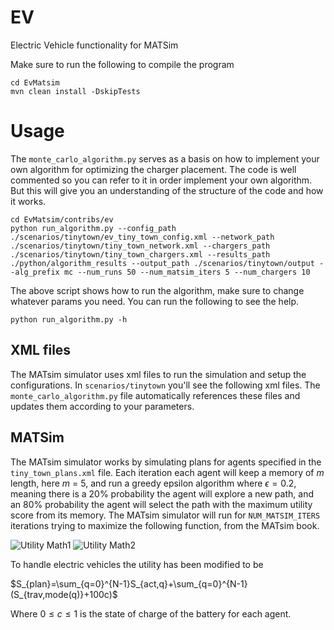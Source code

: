 
# EV
Electric Vehicle functionality for MATSim

Make sure to run the following to compile the program

```
cd EvMatsim
mvn clean install -DskipTests
```

# Usage

The `monte_carlo_algorithm.py` serves as a basis on how to implement your own algorithm for optimizing the charger placement. The code is well commented so you can refer to it in order implement your own algorithm. But this will give you an understanding of the structure of the code and how it works.

```
cd EvMatsim/contribs/ev
python run_algorithm.py --config_path ./scenarios/tinytown/ev_tiny_town_config.xml --network_path ./scenarios/tinytown/tiny_town_network.xml --chargers_path ./scenarios/tinytown/tiny_town_chargers.xml --results_path ./python/algorithm_results --output_path ./scenarios/tinytown/output --alg_prefix mc --num_runs 50 --num_matsim_iters 5 --num_chargers 10
```
The above script shows how to run the algorithm, make sure to change whatever params you need. You can run the following to see the help.
```
python run_algorithm.py -h
```

## XML files

The MATsim simulator uses xml files to run the simulation and setup the configurations. In `scenarios/tinytown` you'll see the following xml files. The `monte_carlo_algorithm.py` file automatically references these files and updates them according to your parameters.

## MATSim

The MATsim simulator works by simulating plans for agents specified in the `tiny_town_plans.xml` file. Each iteration each agent will keep a memory of $m$ length, here $m$ = 5, and run a greedy epsilon algorithm where $\epsilon=0.2$, meaning there is a 20% probability the agent will explore a new path, and an 80% probability the agent will select the path with the maximum utility score from its memory. The MATsim simulator will run for `NUM_MATSIM_ITERS` iterations trying to maximize the following function, from the MATsim book.

![Utility Math1](./utilility_math1.png)
![Utility Math2](./matsimmath2.png)

To handle electric vehicles the utility has been modified to be 

$S_{plan}=\sum_{q=0}^{N-1}S_{act,q}+\sum_{q=0}^{N-1}(S_{trav,mode(q)}+100c)$

Where $0\leq c \leq1$ is the state of charge of the battery for each agent.